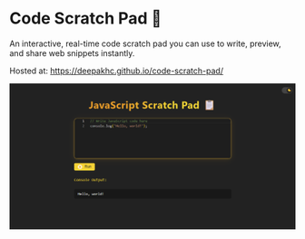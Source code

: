 # Code Scratch Pad 🚀

An interactive, real-time code scratch pad you can use to write, preview, and share web snippets instantly.

Hosted at: https://deepakhc.github.io/code-scratch-pad/

![screenshot-code-editor](https://github.com/DeepakHC/code-scratch-pad/blob/main/screenshot-code-editor.png)